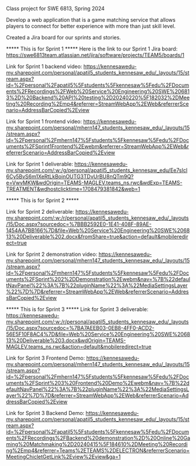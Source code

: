 
Class project for SWE 6813, Spring 2024

Develop a web application that is a game matching service that allows players to connect for better experience with more than just skill level. 

Created a Jira board for our sprints and stories. 


***** This is for Sprint 1 *****
Here is the link to our Sprint 1 Jira board: https://swe6813team.atlassian.net/jira/software/projects/TEAM5/boards/1

Link for Sprint 1 backend video: https://kennesawedu-my.sharepoint.com/personal/apatil5_students_kennesaw_edu/_layouts/15/stream.aspx?id=%2Fpersonal%2Fapatil5%5Fstudents%5Fkennesaw%5Fedu%2FDocuments%2FRecordings%2FWeb%20Service%20Engineering%20SWE%206813%2D%20Backend%20API%20testing%2D20240220%5F182032%2DMeeting%20Recording%2Emp4&referrer=StreamWebApp%2EWeb&referrerScenario=AddressBarCopied%2Eview

Link for Sprint 1 frontend video: https://kennesawedu-my.sharepoint.com/personal/mhern147_students_kennesaw_edu/_layouts/15/stream.aspx?id=%2Fpersonal%2Fmhern147%5Fstudents%5Fkennesaw%5Fedu%2FDocuments%2FSprint1Frontend%2Ewebm&referrer=StreamWebApp%2EWeb&referrerScenario=AddressBarCopied%2Eview

Link for Sprint 1 deliverable: https://kennesawedu-my.sharepoint.com/:w:/g/personal/apatil5_students_kennesaw_edu/Ee7sIcl6Cy5BvS6m1XeRtLkBoinOUTG3TDvUrBU8nQTm9Q?e=VwvMKW&wdOrigin=TEAMS-MAGLEV.teams_ns.rwc&wdExp=TEAMS-TREATMENT&wdhostclicktime=1708479381842&web=1


***** This is for Sprint 2 *****

Link for Sprint 2 deliverable: https://kennesawedu-my.sharepoint.com/:w:/r/personal/apatil5_students_kennesaw_edu/_layouts/15/Doc.aspx?sourcedoc=%7BBB2592E0-1E41-408F-89AE-1454AA7BB166%7D&file=Web%20Service%20Engineering%20SWE%206813%20Deliverable%202.docx&fromShare=true&action=default&mobileredirect=true

Link for Sprint 2 demonstration video: https://kennesawedu-my.sharepoint.com/personal/mhern147_students_kennesaw_edu/_layouts/15/stream.aspx?id=%2Fpersonal%2Fmhern147%5Fstudents%5Fkennesaw%5Fedu%2FDocuments%2FSprint%202%2DDemonstration%2Ewebm&nav=%7B%22defaultNavPanel%22%3A%7B%22pluginName%22%3A%22MediaSettingsLayer%22%7D%7D&referrer=StreamWebApp%2EWeb&referrerScenario=AddressBarCopied%2Eview


***** This is for Sprint 3 *****
Link for Sprint 3 deliverable: https://kennesawedu-my.sharepoint.com/:w:/r/personal/apatil5_students_kennesaw_edu/_layouts/15/Doc.aspx?sourcedoc=%7BA7AEEB03-0EB8-4FF0-ACD2-56E5F10F8AC4%7D&file=Web%20Service%20Engineering%20SWE%206813%20Deliverable%203.docx&wdOrigin=TEAMS-MAGLEV.teams_ns.rwc&action=default&mobileredirect=true

Link for Sprint 3 Frontend Demo: https://kennesawedu-my.sharepoint.com/personal/mhern147_students_kennesaw_edu/_layouts/15/stream.aspx?id=%2Fpersonal%2Fmhern147%5Fstudents%5Fkennesaw%5Fedu%2FDocuments%2FSprint%203%20Frontend%20Demo%2Ewebm&nav=%7B%22defaultNavPanel%22%3A%7B%22pluginName%22%3A%22MediaSettingsLayer%22%7D%7D&referrer=StreamWebApp%2EWeb&referrerScenario=AddressBarCopied%2Eview

Link for Sprint 3 Backend Demo: https://kennesawedu-my.sharepoint.com/personal/apatil5_students_kennesaw_edu/_layouts/15/stream.aspx?id=%2Fpersonal%2Fapatil5%5Fstudents%5Fkennesaw%5Fedu%2FDocuments%2FRecordings%2FBackend%20demonstration%2D%20Online%20Gaming%20Matchmaking%2D20240415%5F184610%2DMeeting%20Recording%2Emp4&referrer=Teams%2ETEAMS%2DELECTRON&referrerScenario=MeetingChicletGetLink%2Eview%2Eview&ga=1
